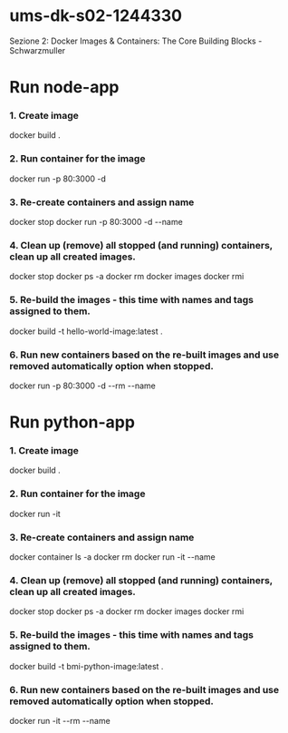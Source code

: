 # ums-dk-s02-1244330

Sezione 2: Docker Images &amp; Containers: The Core Building Blocks - Schwarzmuller

# Run node-app

### 1. Create image

docker build .

### 2. Run container for the image

docker run -p 80:3000 -d <image-id>

### 3. Re-create containers and assign name

docker stop <container-id>
docker run -p 80:3000 -d --name <container-name-id> <image-id>

### 4. Clean up (remove) all stopped (and running) containers, clean up all created images.

docker stop <container-name-id>
docker ps -a
docker rm <container-id>
docker images
docker rmi <image-id>

### 5. Re-build the images - this time with names and tags assigned to them.

docker build -t hello-world-image:latest .

### 6. Run new containers based on the re-built images and use removed automatically option when stopped.

docker run -p 80:3000 -d --rm --name <container-name-id> <image-id>

# Run python-app

### 1. Create image

docker build .

### 2. Run container for the image

docker run -it <image-id>

### 3. Re-create containers and assign name

docker container ls -a
docker rm <container-id>
docker run -it --name <container-name-id> <image-id>

### 4. Clean up (remove) all stopped (and running) containers, clean up all created images.

docker stop <container-name-id>
docker ps -a
docker rm <container-id>
docker images
docker rmi <image-id>

### 5. Re-build the images - this time with names and tags assigned to them.

docker build -t bmi-python-image:latest .

### 6. Run new containers based on the re-built images and use removed automatically option when stopped.

docker run -it --rm --name <container-name-id> <image-id>
